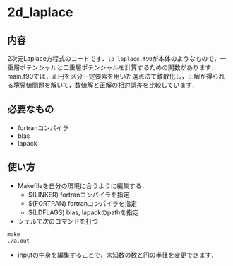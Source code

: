# 2d_laplace

## 内容

2次元Laplace方程式のコードです．`lp_laplace.f90`が本体のようなもので，一重層ポテンシャルと二重層ポテンシャルを計算するための関数があります．main.f90では，正円を区分一定要素を用いた選点法で離散化し，正解が得られる境界値問題を解いて，数値解と正解の相対誤差を比較しています．

## 必要なもの
- fortranコンパイラ
- blas
- lapack

## 使い方
- Makefileを自分の環境に合うように編集する．
    - $(LINKER) fortranコンパイラを指定
    - $(FORTRAN) fortranコンパイラを指定
    - $(LDFLAGS) blas, lapackのpathを指定
- シェルで次のコマンドを打つ
```
make
./a.out
```
- inputの中身を編集することで，未知数の数と円の半径を変更できます．
